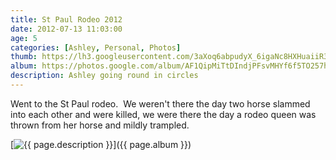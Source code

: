 ```yaml
---
title: St Paul Rodeo 2012
date: 2012-07-13 11:03:00
age: 5
categories: [Ashley, Personal, Photos]
thumb: https://lh3.googleusercontent.com/3aXoq6abpudyX_6igaNc8HXHuaiiR3urgCKT9gaXt2GIYCmC0s3NvXDKS5WPlV-kbtYOr0pzROvhYOLuB_hQRRefJ1BXKZYLXdIV6j7xEstf9zB7Vy9ThCUGQsKg0Z9xTW0joFuaoHWe1mZYn0qYDwwj0yAo__XkEXfVrH6gRFTZdIG0nnNJw_-foIrqMl7ShbAq8G5o9xXI0PnKtdyyPy8reZaJv1tv50-Si2Ylwj3ti-dJEll6N1FrClr14O1OCLVQ4m4sVmGejQGHyG90o7ExV0Usg21OZgrJ8G-omZQvrMmRjnV8R3CcFGh4N_fqGwCdXYw0lA57G3lK4m9SqC1-97GAvgaSpuo_LHw8qMOy9LSbxAND1s3Nv3gfpnwC3XZ_JJBOmu8uHLfN2G7nJpzsRjF5SgO0_aqyAoQYJvK0MHKd0gv9ifyigKWYJVfc9X26LOLN9YJCg5hb4pvXC0QjYPBZdJ4OGso2nWxEV6DUVagnsFIjlNdpU2HPwCXtv_DYTezBOj6eZLCroogidJa8CSGbsg2VaQY4OOW9OMf9IzzTENpb5SckecO20I4ZF1kuOl86rpB5puny7z_NIZ_brGlipsPJwWnsxv_zKZ-WmPdM9VoerMfgK2LyGwkjjlWd43I03S4CzvNflbaZ874B91PgqOuJKvZ2B79F56yZprvmpA=w654-h488-no
album: https://photos.google.com/album/AF1QipMiTtDIndjPFsvMHYf6f5TO257h-JCetCinBW5b?key=CIKIn9_Mm7fT8AE
description: Ashley going round in circles
---
```

Went to the St Paul rodeo.  We weren't there the day two horse slammed into each other and were killed, we were there the day a rodeo queen was thrown from her horse and mildly trampled.

[<img src="{{ page.thumb }}" alt="{{ page.description }}" class="wyseguys-album"/>]({{ page.album }})